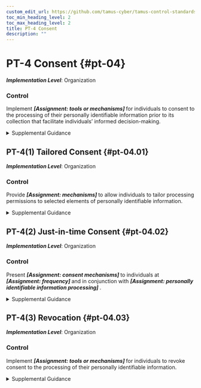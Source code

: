 ```yaml
---
custom_edit_url: https://github.com/tamus-cyber/tamus-control-standards/tree/main/content/tamus.edu/TAMUS_profile.yaml
toc_min_heading_level: 2
toc_max_heading_level: 2
title: PT-4 Consent
description: ""
---
```


# PT-4 Consent {#pt-04}

_**Implementation Level**_: Organization

### Control

Implement <strong title="pt-04_odp"> <em>[Assignment: tools or mechanisms]</em> </strong> for individuals to consent to the processing of their personally identifiable information prior to its collection that facilitate individuals’ informed decision-making.


<details><summary>Supplemental Guidance</summary>Consent allows individuals to participate in making decisions about the processing of their information and transfers some of the risk that arises from the processing of personally identifiable information from the organization to an individual. Consent may be required by applicable laws, executive orders, directives, regulations, policies, standards, or guidelines. Otherwise, when selecting consent as a control, organizations consider whether individuals can be reasonably expected to understand and accept the privacy risks that arise from their authorization. Organizations consider whether other controls may more effectively mitigate privacy risk either alone or in conjunction with consent. Organizations also consider any demographic or contextual factors that may influence the understanding or behavior of individuals with respect to the processing carried out by the system or organization. When soliciting consent from individuals, organizations consider the appropriate mechanism for obtaining consent, including the type of consent (e.g., opt-in, opt-out), how to properly authenticate and identity proof individuals and how to obtain consent through electronic means. In addition, organizations consider providing a mechanism for individuals to revoke consent once it has been provided, as appropriate. Finally, organizations consider usability factors to help individuals understand the risks being accepted when providing consent, including the use of plain language and avoiding technical jargon.</details>


## PT-4(1) Tailored Consent {#pt-04.01}

_**Implementation Level**_: Organization

### Control

Provide <strong title="pt-04.01_odp"> <em>[Assignment: mechanisms]</em> </strong> to allow individuals to tailor processing permissions to selected elements of personally identifiable information.


<details><summary>Supplemental Guidance</summary>While some processing may be necessary for the basic functionality of the product or service, other processing may not. In these circumstances, organizations allow individuals to select how specific personally identifiable information elements may be processed. More tailored consent may help reduce privacy risk, increase individual satisfaction, and avoid adverse behaviors, such as abandonment of the product or service.</details>


## PT-4(2) Just-in-time Consent {#pt-04.02}

_**Implementation Level**_: Organization

### Control

Present <strong title="pt-04.02_odp.01"> <em>[Assignment: consent mechanisms]</em> </strong> to individuals at <strong title="pt-04.02_odp.02"> <em>[Assignment: frequency]</em> </strong> and in conjunction with <strong title="pt-04.02_odp.03"> <em>[Assignment: personally identifiable information processing]</em> </strong>.


<details><summary>Supplemental Guidance</summary>Just-in-time consent enables individuals to participate in how their personally identifiable information is being processed at the time or in conjunction with specific types of data processing when such participation may be most useful to the individual. Individual assumptions about how personally identifiable information is being processed might not be accurate or reliable if time has passed since the individual last gave consent or the type of processing creates significant privacy risk. Organizations use discretion to determine when to use just-in-time consent and may use supporting information on demographics, focus groups, or surveys to learn more about individuals’ privacy interests and concerns.</details>


## PT-4(3) Revocation {#pt-04.03}

_**Implementation Level**_: Organization

### Control

Implement <strong title="pt-04.03_odp"> <em>[Assignment: tools or mechanisms]</em> </strong> for individuals to revoke consent to the processing of their personally identifiable information.


<details><summary>Supplemental Guidance</summary>Revocation of consent enables individuals to exercise control over their initial consent decision when circumstances change. Organizations consider usability factors in enabling easy-to-use revocation capabilities.</details>
